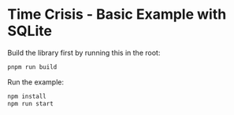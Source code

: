 # Time Crisis - Basic Example with SQLite

Build the library first by running this in the root:

```bash
pnpm run build
```

Run the example:

```bash
npm install
npm run start
```
